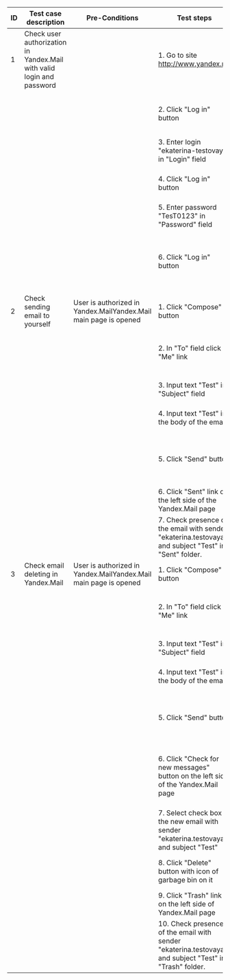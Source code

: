 | ID | Test case description                                                 | Pre-Conditions                                                   | Test steps                                                                                              | Expected result                                                                                                                  |
|----|-----------------------------------------------------------------------|------------------------------------------------------------------|---------------------------------------------------------------------------------------------------------|----------------------------------------------------------------------------------------------------------------------------------|
| 1  | Check user authorization in Yandex.Mail with valid login and password |                                                                  | 1. Go to site http://www.yandex.ru/                                                                     | Main page is open                                                                                                                |
|    |                                                                       |                                                                  | 2. Click "Log in" button                                                                                | Login page with "Log in" field and message "Enter your login, email or phone" is open                                            |
|    |                                                                       |                                                                  | 3. Enter login "ekaterina-testovaya" in "Login" field                                                   | Data is entered                                                                                                                  |
|    |                                                                       |                                                                  | 4. Click "Log in" button                                                                                | "Log in" form displays "Password" field and message "Enter your password"                                                        |
|    |                                                                       |                                                                  | 5. Enter password "TesT0123" in "Password" field                                                        | Data is entered                                                                                                                  |
|    |                                                                       |                                                                  | 6. Click "Log in" button                                                                                | "Yandex.Mail" page is open. Name of the authorized user "ekaterina.testovaya" is displayed on the right upper corner of the page |
| 2  | Check sending email to yourself                                       | User is authorized in Yandex.MailYandex.Mail main page is opened | 1. Click "Compose" button                                                                               | Page of composing email is open                                                                                                  |
|    |                                                                       |                                                                  | 2. In "To" field click "Me" link                                                                        | Email address of the sender "ekaterina-testovaya@yandex.ru" is displayed in "To" field                                           |
|    |                                                                       |                                                                  | 3. Input text "Test" in "Subject" field                                                                 | Text "Test" is displayed in "Subject" field                                                                                      |
|    |                                                                       |                                                                  | 4. Input text "Test" in the body of the email                                                           | Text "Test" is displayed in the body of the email                                                                                |
|    |                                                                       |                                                                  | 5. Click "Send" button                                                                                  | Page of composing email is closed and message " Your email is successfully sent" is displayed on the screen                      |
|    |                                                                       |                                                                  | 6. Click "Sent" link on the left side of the Yandex.Mail page                                           | "Sent" folder with the list of sent emails  is opened                                                                            |
|    |                                                                       |                                                                  | 7. Check presence of the email with sender "ekaterina.testovaya" and subject "Test" in "Sent" folder.   | Email with sender "ekaterina.testovaya" and subject "Test" is presented in "Sent" folder.                                        |
| 3  | Check email deleting in Yandex.Mail                                   | User is authorized in Yandex.MailYandex.Mail main page is opened | 1. Click "Compose" button                                                                               | Page of composing email is open                                                                                                  |
|    |                                                                       |                                                                  | 2. In "To" field click "Me" link                                                                        | Email address of the sender "ekaterina-testovaya@yandex.ru" is displayed in "To" field                                           |
|    |                                                                       |                                                                  | 3. Input text "Test" in "Subject" field                                                                 | Text "Test" is displayed in "Subject" field                                                                                      |
|    |                                                                       |                                                                  | 4. Input text "Test" in the body of the email                                                           | Text "Test" is displayed in the body of the email                                                                                |
|    |                                                                       |                                                                  | 5. Click "Send" button                                                                                  | Page of composing email is closed and message " Your email is successfully sent" is displayed on the screen                      |
|    |                                                                       |                                                                  | 6. Click "Check for new messages" button on the left side of the Yandex.Mail page                       | Page "Inbox" folder is open. New email with sender "ekaterina.testovaya" and subject "Test" is presented in "Inbox" folder       |
|    |                                                                       |                                                                  | 7. Select check box of the new email with sender "ekaterina.testovaya" and subject "Test"               | Check box is selected                                                                                                            |
|    |                                                                       |                                                                  | 8. Click "Delete" button with icon of garbage bin on it                                                 | Selected email disappears from the list of emails of "Inbox" folder                                                              |
|    |                                                                       |                                                                  | 9. Click "Trash" link on the left side of Yandex.Mail page                                              | "Trash" folder page is opened                                                                                                    |
|    |                                                                       |                                                                  | 10. Check presence of the email with sender "ekaterina.testovaya" and subject "Test" in "Trash" folder. | Email with sender "ekaterina.testovaya" and subject "Test" is presented at the top line of  "Trash" folder.                      |
